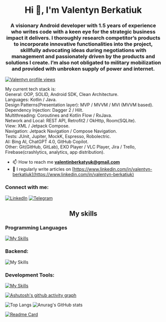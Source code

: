 <h1 align="center">Hi 👋, I'm Valentyn Berkatiuk</h1>
<h3 align="center">A visionary Android developer with 1.5 years of experience who writes code with a keen eye for the strategic business impact it delivers. I thoroughly research competitor’s products to incorporate innovative functionalities into the project, skillfully advocating ideas during negotiations with management and passionately driven by the products and solutions I create. I’m also not obligated to military mobilization and provided with unbroken supply of power and internet.</h3>

[![Valentyn profile views](https://u8views.com/api/v1/github/profiles/72772459/views/day-week-month-total-count.svg)](https://u8views.com/github/ValentynBerkatiuk)

My current tech stack is: <br>
General: OOP, SOLID, Android SDK, Clean Architecture. <br>
Languages: Kotlin / Java. <br>
Design Patterns(Presentation layer): MVP / MVVM / MVI (MVVM based). <br>
Dependency Injection: Dagger 2 / Hilt. <br>
Multithreading: Coroutines and Kotlin Flow / RxJava. <br>
Network and Local: REST API, Retrofit2 / OkHttp, Room(SQLite). <br>
View: XML / Jetpack Compose. <br>
Navigation: Jetpack Navigation / Compose Navigation. <br>
Tests: JUnit, Jupiter, MockK, Espresso, Robolectric. <br>
AI: Bing AI, ChatGPT 4.0, GitHub Copilot. <br>
Other: Git(GitHub, GitLab), EXO Player / VLC Player, Jira / Trello, Firebase(crashlytics, analytics, app distribution). <br>

- 📫 How to reach me **valentinberkatyuk@gmail.com**
- 📝 I regularly write articles on [https://www.linkedin.com/in/valentyn-berkatiuk](https://www.linkedin.com/in/valentyn-berkatiuk)

<h3 align="left">Connect with me:</h3>

[![LinkedIn](https://img.shields.io/badge/LinkedIn-0077B5?style=for-the-badge&logo=linkedin&logoColor=white)](https://www.linkedin.com/in/valentyn-berkatiuk/)
[![Telegram](https://img.shields.io/badge/Telegram-2CA5E0?style=for-the-badge&logo=telegram&logoColor=white)](https://t.me/Valentyn_Berkut)

<h2 align="center">My skills</h3>
<h3 align="left">Programming Languages</h3>

[![My Skills](https://skillicons.dev/icons?i=kotlin,java)](https://skillicons.dev)

<h3 align="left">Backend:</h3>

![My Skills](https://skillicons.dev/icons?i=ktor,sqlite)

<h3 align="left">Development Tools: </h3>

[![My Skills](https://skillicons.dev/icons?i=androidstudio,idea,git,github,gitlab)](https://skillicons.dev)

[![Ashutosh's github activity graph](https://github-readme-activity-graph.vercel.app/graph?username=ValentynBerkatiuk&theme=gotham)](https://github.com/ashutosh00710/github-readme-activity-graph)

![Top Langs](https://github-readme-stats.vercel.app/api/top-langs/?username=ValentynBerkatiuk&size_weight=0&count_weight=1&theme=gotham)
![Anurag's GitHub stats](https://github-readme-stats.vercel.app/api?username=ValentynBerkatiuk&show_icons=true&theme=gotham)

[![Readme Card](https://github-readme-stats.vercel.app/api/pin/?username=ValentynBerkatiuk&repo=github-readme-stats)](https://github.com/ValentynBerkatiuk/CalorieTracker)
